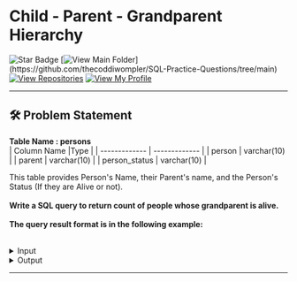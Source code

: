 # Child - Parent - Grandparent Hierarchy
![Star Badge](https://img.shields.io/static/v1?label=%F0%9F%8C%9F&message=If%20Useful&style=style=flat&color=BC4E99)
[![View Main Folder](https://img.shields.io/badge/View-Main_Folder-971901?)](https://github.com/thecoddiwompler/SQL-Practice-Questions/tree/main)
[![View Repositories](https://img.shields.io/badge/View-My_Repositories-blue?logo=GitHub)](https://github.com/thecoddiwompler?tab=repositories)
[![View My Profile](https://img.shields.io/badge/View-My_Profile-green?logo=GitHub)](https://github.com/thecoddiwompler)

---

## 🛠️ Problem Statement


<b>Table Name : persons</b>
</br>
|  Column Name  |Type |
| ------------- | ------------- |
| person    | varchar(10) |
| parent     | varchar(10)    |
| person_status | varchar(10)     |


This table provides Person's Name, their Parent's name, and the Person's Status (If they are Alive or not). 
<br/>
</br>
<b>Write a SQL query to return count of people whose grandparent is alive.</b>
</br>
</br>
<b>The query result format is in the following example:  </b>
</br>
</br>

 <details>
<summary>
Input
</summary>
<br>
<b>Table Name : persons</b>
<br><br>

| person | parent | person_status |
|--------|--------|---------------|
| A      | X      | Alive         |
| B      | Y      | Dead          |
| X      | X1     | Alive         |
| Y      | Y1     | Alive         |
| X1     | X2     | Alive         |
| Y1     | Y2     | Dead          |




</details>

<details>
<summary>
Output
</summary>
<br>

| person_count    | 
| ---- |
| 1  |
</details>

---
